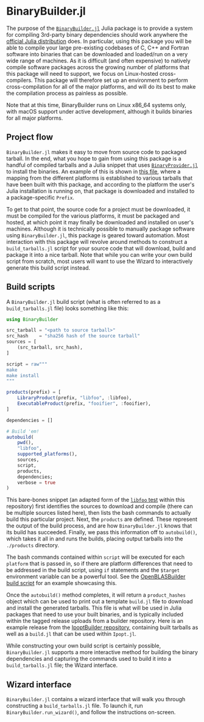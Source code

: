 # BinaryBuilder.jl

The purpose of the [`BinaryBuilder.jl`](https://github.com/JuliaPackaging/BinaryBuilder.jl) Julia package is to provide a system for compiling 3rd-party binary dependencies should work anywhere the [official Julia distribution](https://julialang.org/downloads) does.  In particular, using this package you will be able to compile your large pre-existing codebases of C, C++ and Fortran software into binaries that can be downloaded and loaded/run on a very wide range of machines.  As it is difficult (and often expensive) to natively compile software packages across the growing number of platforms that this package will need to support, we focus on Linux-hosted cross-compilers.  This package will therefore set up an environment to perform cross-compilation for all of the major platforms, and will do its best to make the compilation process as painless as possible.

Note that at this time, BinaryBuilder runs on Linux x86_64 systems only, with macOS support under active development, although it builds binaries for all major platforms.

## Project flow

`BinaryBuilder.jl` makes it easy to move from source code to packaged tarball.  In the end, what you hope to gain from using this package is a handful of compiled tarballs and a Julia snippet that uses [`BinaryProvider.jl`](https://github.com/JuliaPackaging/BinaryProvider.jl) to install the binaries.  An example of this is shown in [this file](https://github.com/JuliaPackaging/BinaryProvider.jl/blob/master/test/LibFoo.jl/deps/build.jl), where a mapping from the different platforms is established to various tarballs that have been built with this package, and according to the platform the user's Julia installation is running on, that package is downloaded and installed to a package-specific `Prefix`.

To get to that point, the source code for a project must be downloaded, it must be compiled for the various platforms, it must be packaged and hosted, at which point it may finally be downloaded and installed on user's machines.  Although it is technically possible to manually package software using `BinaryBuilder.jl`, this package is geared toward automation.  Most interaction with this package will revolve around methods to construct a `build_tarballs.jl` script for your source code that will download, build and package it into a nice tarball.  Note that while you can write your own build script from scratch, most users will want to use the Wizard to interactively generate this build script instead.

## Build scripts

A `BinaryBuilder.jl` build script (what is often referred to as a `build_tarballs.jl` file) looks something like this:

```julia
using BinaryBuilder

src_tarball = "<path to source tarball>"
src_hash    = "sha256 hash of the source tarball"
sources = [
    (src_tarball, src_hash),
]

script = raw"""
make
make install
"""

products(prefix) = [
    LibraryProduct(prefix, "libfoo", :libfoo),
    ExecutableProduct(prefix, "fooifier", :fooifier),
]

dependencies = []

# Build 'em!
autobuild(
    pwd(),
    "libfoo",
    supported_platforms(),
    sources,
    script,
    products,
    dependencies;
    verbose = true
)
```

This bare-bones snippet (an adapted form of the [`libfoo` test](../../test/build_libfoo_tarballs.jl) within this repository) first identifies the sources to download and compile (there can be multiple sources listed here), then lists the bash commands to actually build this particular project.  Next, the `products` are defined.  These represent the output of the build process, and are how `BinaryBuilder.jl` knows that its build has succeeded.  Finally, we pass this information off to `autobuild()`, which takes it all in and runs the builds, placing output tarballs into the `./products` directory.

The bash commands contained within `script` will be executed for each `platform` that is passed in, so if there are platform differences that need to be addressed in the build script, using `if` statements and the `$target` environment variable can be a powerful tool.  See the [OpenBLASBuilder build script](https://github.com/staticfloat/OpenBLASBuilder/blob/master/build_tarballs.jl) for an example showcasing this.

Once the `autobuild()` method completes, it will return a `product_hashes` object which can be used to print out a template `build.jl` file to download and install the generated tarballs.  This file is what will be used in Julia packages that need to use your built binaries, and is typically included within the tagged release uploads from a builder repository.  Here is an example release from the [IpoptBuilder repository](https://github.com/staticfloat/IpoptBuilder/releases/tag/v3.12.8-9), containing built tarballs as well as a `build.jl` that can be used within `Ipopt.jl`.

While constructing your own build script is certainly possible, `BinaryBuilder.jl` supports a more interactive method for building the binary dependencies and capturing the commands used to build it into a `build_tarballs.jl` file; the Wizard interface.

## Wizard interface

`BinaryBuilder.jl` contains a wizard interface that will walk you through constructing a `build_tarballs.jl` file.  To launch it, run `BinaryBuilder.run_wizard()`, and follow the instructions on-screen.